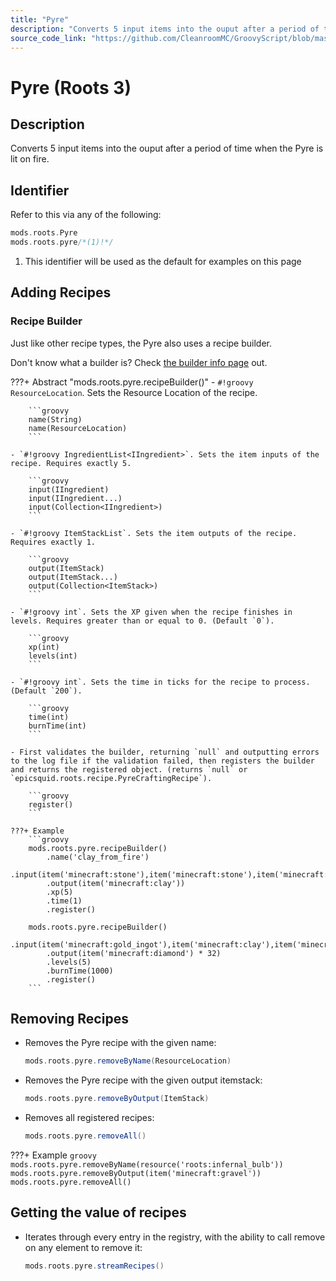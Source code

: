 ```yaml
---
title: "Pyre"
description: "Converts 5 input items into the ouput after a period of time when the Pyre is lit on fire."
source_code_link: "https://github.com/CleanroomMC/GroovyScript/blob/master/src/main/java/com/cleanroommc/groovyscript/compat/mods/roots/Pyre.java"
---
```


# Pyre (Roots 3)

## Description

Converts 5 input items into the ouput after a period of time when the Pyre is lit on fire.

## Identifier

Refer to this via any of the following:

```groovy hl_lines="2"
mods.roots.Pyre
mods.roots.pyre/*(1)!*/
```

1. This identifier will be used as the default for examples on this page

## Adding Recipes

### Recipe Builder

Just like other recipe types, the Pyre also uses a recipe builder.

Don't know what a builder is? Check [the builder info page](../../../groovy/builder.md) out.

???+ Abstract "mods.roots.pyre.recipeBuilder()"
    - `#!groovy ResourceLocation`. Sets the Resource Location of the recipe.

        ```groovy
        name(String)
        name(ResourceLocation)
        ```

    - `#!groovy IngredientList<IIngredient>`. Sets the item inputs of the recipe. Requires exactly 5.

        ```groovy
        input(IIngredient)
        input(IIngredient...)
        input(Collection<IIngredient>)
        ```

    - `#!groovy ItemStackList`. Sets the item outputs of the recipe. Requires exactly 1.

        ```groovy
        output(ItemStack)
        output(ItemStack...)
        output(Collection<ItemStack>)
        ```

    - `#!groovy int`. Sets the XP given when the recipe finishes in levels. Requires greater than or equal to 0. (Default `0`).

        ```groovy
        xp(int)
        levels(int)
        ```

    - `#!groovy int`. Sets the time in ticks for the recipe to process. (Default `200`).

        ```groovy
        time(int)
        burnTime(int)
        ```

    - First validates the builder, returning `null` and outputting errors to the log file if the validation failed, then registers the builder and returns the registered object. (returns `null` or `epicsquid.roots.recipe.PyreCraftingRecipe`).

        ```groovy
        register()
        ```

    ???+ Example
        ```groovy
        mods.roots.pyre.recipeBuilder()
            .name('clay_from_fire')
            .input(item('minecraft:stone'),item('minecraft:stone'),item('minecraft:stone'),item('minecraft:stone'),item('minecraft:stone'))
            .output(item('minecraft:clay'))
            .xp(5)
            .time(1)
            .register()

        mods.roots.pyre.recipeBuilder()
            .input(item('minecraft:gold_ingot'),item('minecraft:clay'),item('minecraft:clay'),item('minecraft:stone'),item('minecraft:stone'))
            .output(item('minecraft:diamond') * 32)
            .levels(5)
            .burnTime(1000)
            .register()
        ```



## Removing Recipes

- Removes the Pyre recipe with the given name:

    ```groovy
    mods.roots.pyre.removeByName(ResourceLocation)
    ```

- Removes the Pyre recipe with the given output itemstack:

    ```groovy
    mods.roots.pyre.removeByOutput(ItemStack)
    ```

- Removes all registered recipes:

    ```groovy
    mods.roots.pyre.removeAll()
    ```

???+ Example
    ```groovy
    mods.roots.pyre.removeByName(resource('roots:infernal_bulb'))
    mods.roots.pyre.removeByOutput(item('minecraft:gravel'))
    mods.roots.pyre.removeAll()
    ```

## Getting the value of recipes

- Iterates through every entry in the registry, with the ability to call remove on any element to remove it:

    ```groovy
    mods.roots.pyre.streamRecipes()
    ```
